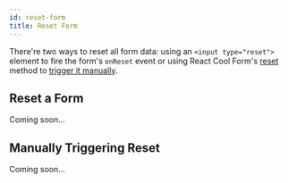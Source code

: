 ```yaml
---
id: reset-form
title: Reset Form
---
```


There're two ways to reset all form data: using an `<input type="reset">` element to fire the form's `onReset` event or using React Cool Form's [reset](../api-reference/use-form#reset) method to [trigger it manually](#manually-triggering-reset).

## Reset a Form

Coming soon...

## Manually Triggering Reset

Coming soon...

